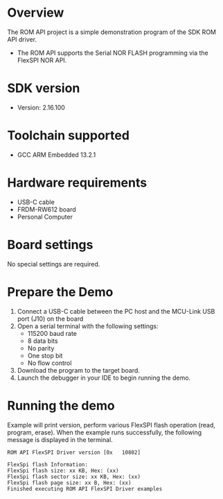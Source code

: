 Overview
========
The ROM API project is a simple demonstration program of the SDK ROM API driver.
- The ROM API supports the Serial NOR FLASH programming via the FlexSPI NOR API.


SDK version
===========
- Version: 2.16.100

Toolchain supported
===================
- GCC ARM Embedded  13.2.1

Hardware requirements
=====================
- USB-C cable
- FRDM-RW612 board
- Personal Computer

Board settings
==============
No special settings are required.

Prepare the Demo
================
1.  Connect a USB-C cable between the PC host and the MCU-Link USB port (J10) on the board
2.  Open a serial terminal with the following settings:
    - 115200 baud rate
    - 8 data bits
    - No parity
    - One stop bit
    - No flow control
3.  Download the program to the target board.
4.  Launch the debugger in your IDE to begin running the demo.

Running the demo
================
Example will print version, perform various FlexSPI flash operation (read, program, erase).
When the example runs successfully, the following message is displayed in the terminal.

```
ROM API FlexSPI Driver version [0x   10802]

FlexSpi flash Information:
FlexSpi flash size: xx KB, Hex: (xx)
FlexSpi flash sector size: xx KB, Hex: (xx)
FlexSpi flash page size: xx B, Hex: (xx)
Finished executing ROM API FlexSPI Driver examples
```


